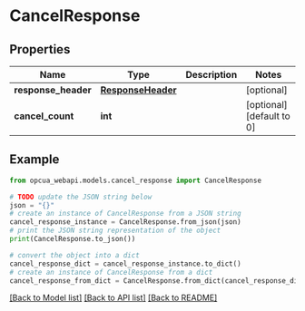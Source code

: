 # CancelResponse


## Properties

Name | Type | Description | Notes
------------ | ------------- | ------------- | -------------
**response_header** | [**ResponseHeader**](ResponseHeader.md) |  | [optional] 
**cancel_count** | **int** |  | [optional] [default to 0]

## Example

```python
from opcua_webapi.models.cancel_response import CancelResponse

# TODO update the JSON string below
json = "{}"
# create an instance of CancelResponse from a JSON string
cancel_response_instance = CancelResponse.from_json(json)
# print the JSON string representation of the object
print(CancelResponse.to_json())

# convert the object into a dict
cancel_response_dict = cancel_response_instance.to_dict()
# create an instance of CancelResponse from a dict
cancel_response_from_dict = CancelResponse.from_dict(cancel_response_dict)
```
[[Back to Model list]](../README.md#documentation-for-models) [[Back to API list]](../README.md#documentation-for-api-endpoints) [[Back to README]](../README.md)


